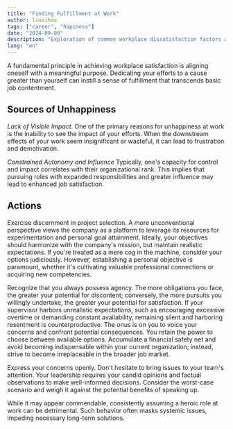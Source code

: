 ```yaml
---
title: "Finding Fulfillment at Work"
author: linzihao
tags: ["career", "hapiness"]
date: "2024-09-09"
description: "Exploration of common workplace dissatisfaction factors and practical approaches to enhance career fulfillment."
lang: "en"
---
```


A fundamental principle in achieving workplace satisfaction is aligning oneself with a meaningful purpose. Dedicating your efforts to a cause greater than yourself can instill a sense of fulfillment that transcends basic job contentment.

## Sources of Unhappiness
*Lack of Visible Impact*.
One of the primary reasons for unhappiness at work is the inability to see the impact of your efforts. When the downstream effects of your work seem insignificant or wasteful, it can lead to frustration and demotivation.

*Constrained Autonomy and Influence*
Typically, one's capacity for control and impact correlates with their organizational rank. This implies that pursuing roles with expanded responsibilities and greater influence may lead to enhanced job satisfaction.


## Actions
Exercise discernment in project selection. 
A more unconventional perspective views the company as a platform to leverage its resources for experimentation and personal goal attainment. 
Ideally, your objectives should harmonize with the company's mission, but maintain realistic expectations.
If you're treated as a mere cog in the machine, consider your options judiciously.
However, establishing a personal objective is paramount, whether it's cultivating valuable professional connections or acquiring new competencies.

Recognize that you always possess agency. The more obligations you face, the greater your potential for discontent; conversely, the more pursuits you willingly undertake, the greater your potential for satisfaction.
If your supervisor harbors unrealistic expectations, such as encouraging excessive overtime or demanding constant availability, remaining silent and harboring resentment is counterproductive. The onus is on you to voice your concerns and confront potential consequences. You retain the power to choose between available options. 
Accumulate a financial safety net and avoid becoming indispensable within your current organization; instead, strive to become irreplaceable in the broader job market.

Express your concerns openly. Don't hesitate to bring issues to your team's attention. Your leadership requires your candid opinions and factual observations to make well-informed decisions. Consider the worst-case scenario and weigh it against the potential benefits of speaking up.

While it may appear commendable, consistently assuming a heroic role at work can be detrimental. Such behavior often masks systemic issues, impeding necessary long-term solutions.
